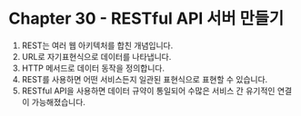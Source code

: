 # Chapter 30 - RESTful API 서버 만들기

1. REST는 여러 웹 아키텍처를 합친 개념입니다.
2. URL로 자기표현식으로 데이터를 나타냅니다.
3. HTTP 메서드로 데이터 동작을 정의합니다.
4. REST를 사용하면 어떤 서비스든지 일관된 표현식으로 표현할 수 있습니다.
5. RESTful API을 사용하면 데이터 규약이 통일되어 수많은 서비스 간 유기적인 연결이 가능해졌습니다.

